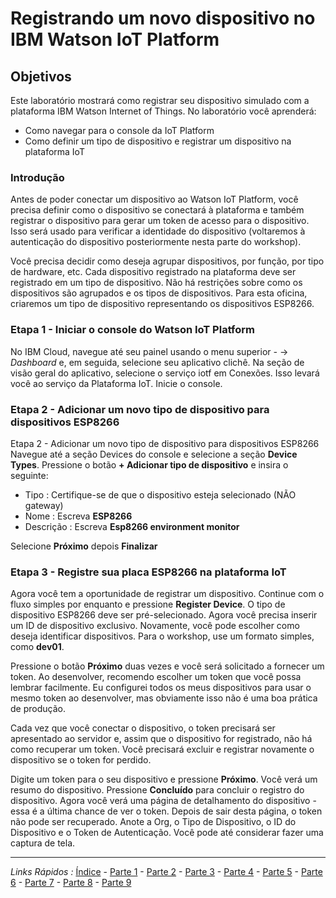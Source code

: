 # Registrando um novo dispositivo no IBM Watson IoT Platform

## Objetivos

Este laboratório mostrará como registrar seu dispositivo simulado com a plataforma IBM Watson Internet of Things. No laboratório você aprenderá:

- Como navegar para o console da IoT Platform
- Como definir um tipo de dispositivo e registrar um dispositivo na plataforma IoT

### Introdução

Antes de poder conectar um dispositivo ao Watson IoT Platform, você precisa definir como o dispositivo se conectará à plataforma e também registrar o dispositivo para gerar um token de acesso para o dispositivo. Isso será usado para verificar a identidade do dispositivo (voltaremos à autenticação do dispositivo posteriormente nesta parte do workshop).

Você precisa decidir como deseja agrupar dispositivos, por função, por tipo de hardware, etc. Cada dispositivo registrado na plataforma deve ser registrado em um tipo de dispositivo. Não há restrições sobre como os dispositivos são agrupados e os tipos de dispositivos. Para esta oficina, criaremos um tipo de dispositivo representando os dispositivos ESP8266.

### Etapa 1 - Iniciar o console do Watson IoT Platform

No IBM Cloud, navegue até seu painel usando o menu superior *-* -> *Dashboard* e, em seguida, selecione seu aplicativo clichê. Na seção de visão geral do aplicativo, selecione o serviço iotf em Conexões. Isso levará você ao serviço da Plataforma IoT. Inicie o console.

### Etapa 2 - Adicionar um novo tipo de dispositivo para dispositivos ESP8266

Etapa 2 - Adicionar um novo tipo de dispositivo para dispositivos ESP8266 Navegue até a seção Devices do console e selecione a seção **Device Types**. Pressione o botão **+ Adicionar tipo de dispositivo** e insira o seguinte:

- Tipo : Certifique-se de que o dispositivo esteja selecionado (NÃO gateway)
- Nome : Escreva **ESP8266**
- Descrição : Escreva **Esp8266 environment monitor**

Selecione **Próximo** depois **Finalizar**

### Etapa 3 - Registre sua placa ESP8266 na plataforma IoT

Agora você tem a oportunidade de registrar um dispositivo. Continue com o fluxo simples por enquanto e pressione **Register Device**. O tipo de dispositivo ESP8266 deve ser pré-selecionado. Agora você precisa inserir um ID de dispositivo exclusivo. Novamente, você pode escolher como deseja identificar dispositivos. Para o workshop, use um formato simples, como **dev01**.

Pressione o botão **Próximo** duas vezes e você será solicitado a fornecer um token. Ao desenvolver, recomendo escolher um token que você possa lembrar facilmente. Eu configurei todos os meus dispositivos para usar o mesmo token ao desenvolver, mas obviamente isso não é uma boa prática de produção.

Cada vez que você conectar o dispositivo, o token precisará ser apresentado ao servidor e, assim que o dispositivo for registrado, não há como recuperar um token. Você precisará excluir e registrar novamente o dispositivo se o token for perdido.

Digite um token para o seu dispositivo e pressione **Próximo**. Você verá um resumo do dispositivo. Pressione **Concluído** para concluir o registro do dispositivo. Agora você verá uma página de detalhamento do dispositivo - essa é a última chance de ver o token. Depois de sair desta página, o token não pode ser recuperado. Anote a Org, o Tipo de Dispositivo, o ID do Dispositivo e o Token de Autenticação. Você pode até considerar fazer uma captura de tela.

***
*Links Rápidos :*
[Índice](https://github.com/cesariojr/iotmeetup/) - [Parte 1](/content/intro.md) - [Parte 2](/content/prereq.md) - [Parte 3](/content/access.md) - [Parte 4](/content/boilerplate.md) - [Parte 5](/content/platform.md) - [Parte 6](/content/device.md) - [Parte 7](/content/view.md) - [Parte 8](/content/nodered.md) - [Parte 9](/content/next.md)
